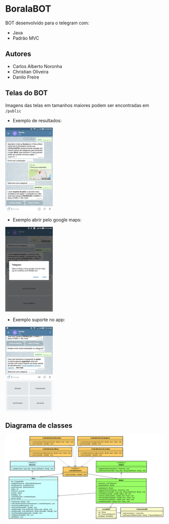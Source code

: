 # BoralaBOT

BOT desenvolvido para o telegram com:

* Java
* Padrão MVC

## Autores

* Carlos Alberto Noronha
* Christian Oliveira
* Danilo Freire

## Telas do BOT 

Imagens das telas em tamanhos maiores podem ser encontradas em `/public`

* Exemplo de resultados:

![Borala resultados](https://github.com/TelegramBotSocial/boralaMVC/blob/master/public/print_result_tiny.jpg) 

* Exemplo abrir pelo google maps:

![Borala abrir com Google Maps](https://github.com/TelegramBotSocial/boralaMVC/blob/master/public/print_maps_tiny.jpg) 

* Exemplo suporte no app:

![Borala suporte](https://github.com/TelegramBotSocial/boralaMVC/blob/master/public/print_suporte_tiny.jpg) 

## Diagrama de classes

![Diagrama de classes](https://github.com/TelegramBotSocial/boralaMVC/blob/master/public/boralaMVC.png) 
